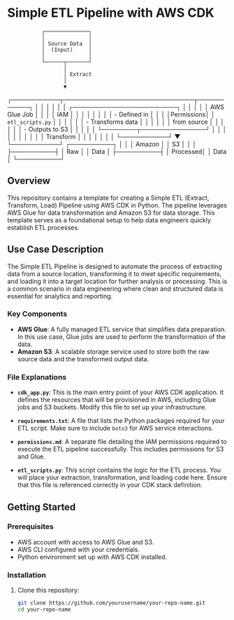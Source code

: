 # Simple ETL Pipeline with AWS CDK
               ┌──────────────┐
               │              │
               │ Source Data  │
               │  (Input)     │
               │              │
               └──────┬───────┘
                      │
                      │ Extract
                      │
                      ▼
   ┌───────────┬──────────────────────────────┬───────────┐
   │           │                              │           │
   │           │  ┌────────────────────────┐  │           │
   │           │  │  AWS Glue Job          │  │           │
   │  IAM      │  │                        │  │           │
   │           │  │ - Defined in           │  │           │
   │Permissions│  │   `etl_scripts.py`     │  │           │
   │           │  │ - Transforms data      │  │           │
   │           │  │   from source          │  │           │
   │           │  │ - Outputs to S3        │  │           │
   │           │  └────────┬───────────────┘  │           │
   │           │           │                  │           │
   │           │           │ Transform        │           │
   │           │           │                  │           │
   └───────────┘           ▼                  └───────────┘
                      ┌──────────┐
                      │          │
                      │ Amazon   │
                      │   S3     │
                      │          │
                      ├──────────┤
                      │  Raw     │
                      │ Data     │
                      ├──────────┤
                      │ Processed│
                      │ Data     │
                      └──────────┘



## Overview

This repository contains a template for creating a Simple ETL (Extract, Transform, Load) Pipeline using AWS CDK in Python. The pipeline leverages AWS Glue for data transformation and Amazon S3 for data storage. This template serves as a foundational setup to help data engineers quickly establish ETL processes.

## Use Case Description

The Simple ETL Pipeline is designed to automate the process of extracting data from a source location, transforming it to meet specific requirements, and loading it into a target location for further analysis or processing. This is a common scenario in data engineering where clean and structured data is essential for analytics and reporting.

### Key Components

- **AWS Glue**: A fully managed ETL service that simplifies data preparation. In this use case, Glue jobs are used to perform the transformation of the data.
- **Amazon S3**: A scalable storage service used to store both the raw source data and the transformed output data.


### File Explanations

- **`cdk_app.py`**: This is the main entry point of your AWS CDK application. It defines the resources that will be provisioned in AWS, including Glue jobs and S3 buckets. Modify this file to set up your infrastructure.

- **`requirements.txt`**: A file that lists the Python packages required for your ETL script. Make sure to include `boto3` for AWS service interactions.

- **`permissions.md`**: A separate file detailing the IAM permissions required to execute the ETL pipeline successfully. This includes permissions for S3 and Glue.

- **`etl_scripts.py`**: This script contains the logic for the ETL process. You will place your extraction, transformation, and loading code here. Ensure that this file is referenced correctly in your CDK stack definition.

## Getting Started

### Prerequisites

- AWS account with access to AWS Glue and S3.
- AWS CLI configured with your credentials.
- Python environment set up with AWS CDK installed.

### Installation

1. Clone this repository:
   ```bash
   git clone https://github.com/yourusername/your-repo-name.git
   cd your-repo-name


